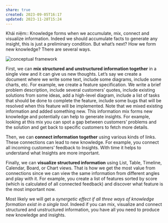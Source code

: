 ```yaml
---
share: true
created: 2023-09-05T16:17
updated: 2023-11-28T15:24
---
```


Khái niệm:: 
Knowledge forms when we accumulate, mix, connect and visualize information. Indeed we should accumulate facts to generate any insight, this is just a preliminary condition. But what’s next? How we form new knowledge? There are several ways.

![conceptual framework](https://fibery.io/blog/static/52c0d916c1fb3875a157ce1d35e89788/99f37/conceptual-framework.png)

First, we can **mix structured and unstructured information together** in a single view and it can give us new thoughts. Let’s say we create a document where we write some text, include some diagrams, include some charts, etc. For example, we create a feature specification. We write a brief problem description, include several customers’ quotes, include existing solutions from some ideas, add a high-level diagram, include a list of tasks that should be done to complete the feature, include some bugs that will be resolved when this feature will be implemented. Note that we mixed existing information and added something new. This information mix forms new knowledge and potentially can help to generate insights. For example, looking at this mix you can spot a gap between customers’ problems and the solution and get back to specific customers to fetch more details.

Then, we can **connect information together** using various kinds of links. These connections can lead to new knowledge. For example, you connect all incoming customers’ feedback to Insights. With time it helps to understand what Insights are more important.

Finally, we can **visualize structured information** using List, Table, Timeline, Calendar, Board, or Chart views. That is how we get the most value from connections since we can view the same information from different angles and play with it. For example, you create a list of features sorted by score (which is calculated of all connected feedback) and discover what feature is the most important now.

Most likely we will get a _synergetic effect if all three ways of knowledge formation exist in a single tool_. Indeed if you can mix, visualize and connect structured and unstructured information, you have all you need to produce new knowledge and insights.